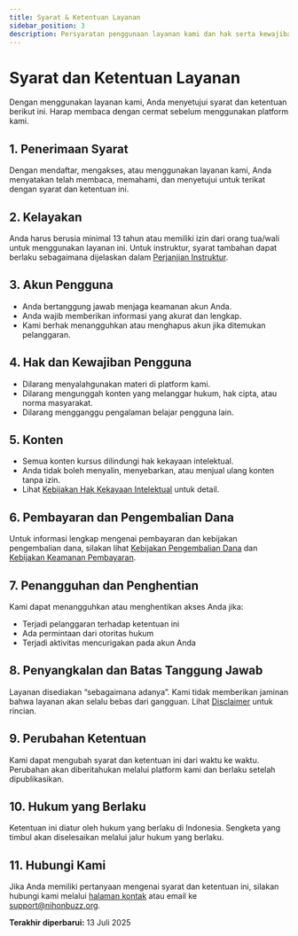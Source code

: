 ```yaml
---
title: Syarat & Ketentuan Layanan
sidebar_position: 3
description: Persyaratan penggunaan layanan kami dan hak serta kewajiban pengguna.
---
```


# Syarat dan Ketentuan Layanan

Dengan menggunakan layanan kami, Anda menyetujui syarat dan ketentuan berikut ini. Harap membaca dengan cermat sebelum menggunakan platform kami.

## 1. Penerimaan Syarat

Dengan mendaftar, mengakses, atau menggunakan layanan kami, Anda menyatakan telah membaca, memahami, dan menyetujui untuk terikat dengan syarat dan ketentuan ini.

## 2. Kelayakan

Anda harus berusia minimal 13 tahun atau memiliki izin dari orang tua/wali untuk menggunakan layanan ini. Untuk instruktur, syarat tambahan dapat berlaku sebagaimana dijelaskan dalam [Perjanjian Instruktur](/legal/instructor-agreement).

## 3. Akun Pengguna

- Anda bertanggung jawab menjaga keamanan akun Anda.
- Anda wajib memberikan informasi yang akurat dan lengkap.
- Kami berhak menangguhkan atau menghapus akun jika ditemukan pelanggaran.

## 4. Hak dan Kewajiban Pengguna

- Dilarang menyalahgunakan materi di platform kami.
- Dilarang mengunggah konten yang melanggar hukum, hak cipta, atau norma masyarakat.
- Dilarang mengganggu pengalaman belajar pengguna lain.

## 5. Konten

- Semua konten kursus dilindungi hak kekayaan intelektual.
- Anda tidak boleh menyalin, menyebarkan, atau menjual ulang konten tanpa izin.
- Lihat [Kebijakan Hak Kekayaan Intelektual](/legal/intellectual-property) untuk detail.

## 6. Pembayaran dan Pengembalian Dana

Untuk informasi lengkap mengenai pembayaran dan kebijakan pengembalian dana, silakan lihat [Kebijakan Pengembalian Dana](/legal/refund-policy) dan [Kebijakan Keamanan Pembayaran](/legal/payment-security-policy).

## 7. Penangguhan dan Penghentian

Kami dapat menangguhkan atau menghentikan akses Anda jika:

- Terjadi pelanggaran terhadap ketentuan ini
- Ada permintaan dari otoritas hukum
- Terjadi aktivitas mencurigakan pada akun Anda

## 8. Penyangkalan dan Batas Tanggung Jawab

Layanan disediakan “sebagaimana adanya”. Kami tidak memberikan jaminan bahwa layanan akan selalu bebas dari gangguan. Lihat [Disclaimer](/legal/disclaimer) untuk rincian.

## 9. Perubahan Ketentuan

Kami dapat mengubah syarat dan ketentuan ini dari waktu ke waktu. Perubahan akan diberitahukan melalui platform kami dan berlaku setelah dipublikasikan.

## 10. Hukum yang Berlaku

Ketentuan ini diatur oleh hukum yang berlaku di Indonesia. Sengketa yang timbul akan diselesaikan melalui jalur hukum yang berlaku.

## 11. Hubungi Kami

Jika Anda memiliki pertanyaan mengenai syarat dan ketentuan ini, silakan hubungi kami melalui [halaman kontak](/hubungi-kami) atau email ke [support@nihonbuzz.org](mailto:support@nihonbuzz.org).

**Terakhir diperbarui:** 13 Juli 2025
